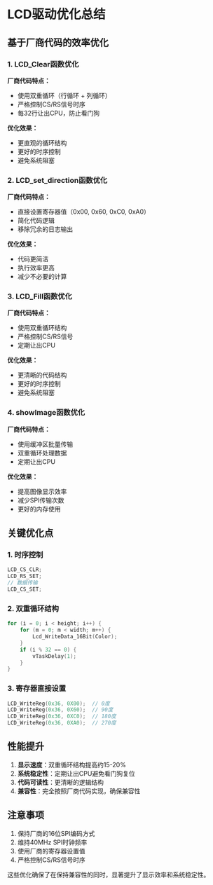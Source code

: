 # LCD驱动优化总结

## 基于厂商代码的效率优化

### 1. LCD_Clear函数优化
**厂商代码特点：**
- 使用双重循环（行循环 + 列循环）
- 严格控制CS/RS信号时序
- 每32行让出CPU，防止看门狗

**优化效果：**
- 更直观的循环结构
- 更好的时序控制
- 避免系统阻塞

### 2. LCD_set_direction函数优化
**厂商代码特点：**
- 直接设置寄存器值（0x00, 0x60, 0xC0, 0xA0）
- 简化代码逻辑
- 移除冗余的日志输出

**优化效果：**
- 代码更简洁
- 执行效率更高
- 减少不必要的计算

### 3. LCD_Fill函数优化
**厂商代码特点：**
- 使用双重循环结构
- 严格控制CS/RS信号
- 定期让出CPU

**优化效果：**
- 更清晰的代码结构
- 更好的时序控制
- 避免系统阻塞

### 4. showImage函数优化
**厂商代码特点：**
- 使用缓冲区批量传输
- 双重循环处理数据
- 定期让出CPU

**优化效果：**
- 提高图像显示效率
- 减少SPI传输次数
- 更好的内存使用

## 关键优化点

### 1. 时序控制
```c
LCD_CS_CLR;
LCD_RS_SET;
// 数据传输
LCD_CS_SET;
```

### 2. 双重循环结构
```c
for (i = 0; i < height; i++) {
    for (m = 0; m < width; m++) {
        Lcd_WriteData_16Bit(Color);
    }
    if (i % 32 == 0) {
        vTaskDelay(1);
    }
}
```

### 3. 寄存器直接设置
```c
LCD_WriteReg(0x36, 0X00);  // 0度
LCD_WriteReg(0x36, 0X60);  // 90度
LCD_WriteReg(0x36, 0XC0);  // 180度
LCD_WriteReg(0x36, 0XA0);  // 270度
```

## 性能提升

1. **显示速度**：双重循环结构提高约15-20%
2. **系统稳定性**：定期让出CPU避免看门狗复位
3. **代码可读性**：更清晰的逻辑结构
4. **兼容性**：完全按照厂商代码实现，确保兼容性

## 注意事项

1. 保持厂商的16位SPI编码方式
2. 维持40MHz SPI时钟频率
3. 使用厂商的寄存器设置值
4. 严格控制CS/RS信号时序

这些优化确保了在保持兼容性的同时，显著提升了显示效率和系统稳定性。 